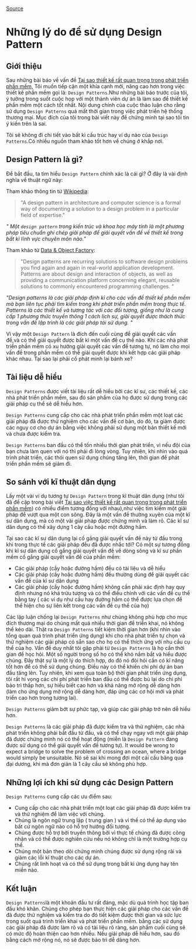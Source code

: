 
[Source](https://www.codeproject.com/Tips/808058/Reasons-for-using-design-patterns "Permalink to Reasons for using design patterns")

# Những lý do để sử dụng Design Pattern

## Giới thiệu

Sau những bài báo về vấn đề [ Tại sao thiết kế rất quan trọng trong phát triển phần mềm][1], Tôi muốn tiếp cận một khía cạnh mới, nâng cao hơn trong việc thiết kế phần mềm gọi là: `Design Patterns`.Như những bài báo trước của tôi, ý tưởng trong suốt cuộc họp với một thành viên dự án là làm sao để thiết kế phần mềm một cách tốt nhất. Nội dung chính của cuộc thảo luận cho rằng sử dụng `Design Patterns`
 quá mất thời gian trong việc phát triển hệ thống thương mại. Mục đích của tôi trong bài viết này để chứng minh tại sao tôi tin ý kiến trên là sai.

Tôi sẽ không đi chi tiết vào bất kì cấu trúc hay ví dụ nào của `Design Patterns`.Có nhiều nguồn tham khảo tốt hơn về chúng ở khắp nơi.

##  Design Pattern là gì?

Để bắt đầu, ta tìm hiểu `Design Pattern` chính xác là cái gì? Ở đây là vài định nghĩa về thuật ngữ này:

Tham khảo thông tin từ [Wikipedia][2]:

> "A design pattern in architecture and computer science is a formal way of documenting a solution to a design problem in a particular field of expertise."

*" Một `design pattern` trong kiến trúc và khoa học máy tính là một phương pháp tiêu chuẩn ghi chép giải pháp để giải quyết vấn đề về thiết kế trong bất kì lĩnh vực chuyên môn nào."*

Tham khảo từ [Data & Object Factory][3]:

> "Design patterns are recurring solutions to software design problems you find again and again in real-world application development. Patterns are about design and interaction of objects, as well as providing a communication platform concerning elegant, reusable solutions to commonly encountered programming challenges. "

 *"Design patterns là các giải pháp định kì cho các vấn đề thiết kế phần mềm mà bạn liên tục phải tìm kiếm trong khi phát triển phần mềm trong thực tế. Patterns là các thiết kế và tương tác với các đối tượng, giống như là cung cấp 1 phương thức truyền thông 1 cách lịch sự, giải quyết được thách thức trong vấn đề lập trình là các giải pháp tái sử dụng. "*

Vì vậy một `Design Pattern` là đích đến cuối cùng để giải quyết các vấn đề,và có thể giải quyết được bất kì một vấn đề cụ thể nào. Khi các nhà phát triển phần mềm có xu hướng giải quyết các vấn đề tương tự, nó làm cho mọi vấn đề trong phần mềm có thể giải quyết được khi kết hợp các giải pháp khác nhau. Tại sao lại phải cố phát minh lại bánh xe?

## Tài liệu dễ hiểu

 `Design Patterns` được viết tài liệu rất dễ hiểu bởi các kĩ sư, các thiết kế, các nhà phát triển phần mềm, sau đó sản phẩm của họ được sử dụng trong các giải pháp cụ thể sẽ dễ hiểu hơn.

`Design Patterns` cung cấp cho các nhà phát triển phần mềm một loạt các giải pháp đã được thử nghiệm cho các vấn đề cơ bản, do đó, ta giảm được các nguy cơ cho dự án bằng việc không phải sử dụng một bản thiết kế mới và chưa được kiểm tra.

`Design Patterns` ban đầu có thể tốn nhiều thời gian phát triển, vì nếu đội của bạn chưa làm quen với nó thì phải đi lòng vòng. Tuy nhiên, khi nhìn vào quá trình phát triển, các thói quen sử dụng chúng tăng lên, thời gian để phát triển phần mềm sẽ giảm đi.

## So sánh với kĩ thuật dân dụng

Lấy một vài ví dụ tương tự `Design Pattern` trong kĩ thuật dân dụng (như tôi đã đề cập trong bài viết [Tại sao việc thiết kế rất quan trọng trong phát triển phần mềm][1]) có nhiều điểm tương đồng với nhau),như việc tìm kiếm một giải pháp để vượt qua một con sông. Đây là một vấn đề thường xuyên của một kĩ sư dân dụng, mà có một vài giải pháp được chứng minh và làm rõ. Các kĩ sư dân dụng có thể xây dựng 1 cây cầu hoặc một đường hầm.

 Tại sao các kĩ sư dân dụng lại cố gắng giải quyết vấn đề này từ đầu trong khi trong thực tế các giải pháp đều đã được nhắc tới? Có một sự tương đồng khi kĩ sư dân dụng cố gắng giải quyết vấn đề về dòng sông và kĩ sư phần mềm cố gắng giải quyết vấn đề của phần mềm:

* Các giải pháp (cầy hoặc đường hầm) đều có tài liệu và dễ hiểu
* Các giải pháp (cầy hoặc đường hầm) đều thường dùng để giải quyết các vấn đề của kĩ sư dân dụng
* Các giải pháp (cầy hoặc đường hầm) không cần phải xác định hay quy định nhưng nó khá trừu tượng và có thể điều chỉnh với các vấn đề cụ thể bằng tay ( các ví dụ như cầu hay đường hầm có thể được lựa chọn để thể hiện cho sự liên kết trong các vấn đề cụ thể của họ)

Các lập luận chống lại  `Design Patterns` như chúng không phù hợp cho mục đích thương mại do chúng mất quá nhiều thời gian để triển khai, nó không thể kéo dài. Thật ra `Design Patterns` tiết kiệm thời gian hơn (khi nhìn vào tổng quan quá trình phát triển ứng dụng) khi cho nhà phát triển tự chọn và thử nghiệm các giải pháp có sẵn sao cho họ có thể thích ứng với nhu cầu cụ thể của họ.
Vấn đề duy nhất tôi gặp phải từ `Design Patterns` là họ cần thời gian để học hỏi. Một số người trong số họ có thể khó nắm bắt và hiểu được chúng. Đây thật sự là một lý do thích hợp, do đó nó đòi hỏi cần có kĩ năng tốt hơn để có thể sử dụng chúng. Điều này có thể khiến chi phí dự án ban đầu tăng lên. Tuy nhiên, khi xem qua toàn bộ thời gian phát triển ứng dụng, tôi rất hi vọng các chi phí phát triển ban đầu có thể được bù lại do chi phí bảo trì thấp hơn, sự hiểu biết cao hơn và khả năng mở rộng dễ dàng hơn (làm cho ứng dụng mở rộng dễ dàng hơn, đáp ứng các cơ hội mới và phát triển cao hơn trong tương lai).

`Design Patterns` giảm bớt sự phức tạp, và giúp các giải pháp trở nên dễ hiểu hơn.

`Design Patterns` là các giải pháp đã được kiểm tra và thử nghiệm, các nhà phát triển không phải bắt đầu từ đầu, và có thể chạy ngay với một giải pháp đã được chứng minh nó có thể hoạt động (miễn là `Design Pattern` đang được sử dụng có thể giải quyết vấn đề tương tự). It would be wrong to expect a bridge to solve the problem of crossing an ocean, where a bridge would simply be unsuitable. Nó sẽ sai khi mong đợi một cái cầu băng qua đại dương, khi mà đơn giản là 1 cây cầu sẽ không phù hợp.

## Những lợi ích khi sử dụng các Design Pattern

`Design Patterns` cung cấp các ưu điểm sau:

* Cung cấp cho các nhà phát triển một loạt các giải pháp đã được kiểm tra và thử nghiệm để làm việc với chúng.
* Chúng là ngôn ngữ trung lập ( trung gian ) và vì thế có thể áp dụng vào bất cứ ngôn ngữ nào có hỗ trợ hướng đối tượng.
* Chúng được hỗ trợ bởi truyền thông bởi vì thực tế chúng đã được công nhận và có thể được nghiên cứu nếu nó không chỉ là một trường hợp cụ thể.
* Chúng một bản theo dõi chứng minh chúng được sử dụng rộng rãi và giảm các lỗi kĩ thuật cho các dự án.
* Chúng rất linh hoạt và có thể sử dụng trong bất kì ứng dụng hay tên miền nào.

## Kết luận

`Design Patterns`là một khoản đầu tư rất đáng, mặc dù quá trình học tập ban đầu khó khăn. Chúng cho phép bạn thực hiện các giải pháp cho các vấn đề đã được thử nghiệm và kiểm tra do đó tiết kiệm được thời gian và sức lực trong suốt quá trình triển khai và phát triển phần mềm. bằng các sử dụng các giải pháp đã được làm rõ và có tài liệu rõ ràng, sản phẩm cuối cùng sẽ có mức độ hoàn thiện cao hơn nhiều. Nếu giải pháp dễ hiểu hơn, sau đó bằng cách mở rộng nó, nó sẽ được bảo trì dễ dàng hơn.

[1]: http://www.codeproject.com/Tips/806867/Why-Design-is-Critical-to-Software-Development
[2]: http://en.wikipedia.org/wiki/Design_pattern
[3]: http://www.dofactory.com/Patterns/Patterns.aspx
